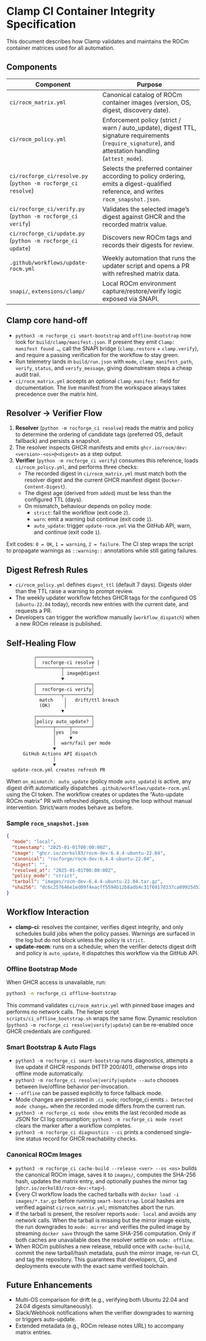 # Clamp CI Container Integrity Specification

This document describes how Clamp validates and maintains the ROCm container matrices used for all automation.

## Components

| Component | Purpose |
|-----------|---------|
| `ci/rocm_matrix.yml` | Canonical catalog of ROCm container images (version, OS, digest, discovery date). |
| `ci/rocm_policy.yml` | Enforcement policy (strict / warn / auto_update), digest TTL, signature requirements (`require_signature`), and attestation handling (`attest_mode`). |
| `ci/rocforge_ci/resolve.py` (`python -m rocforge_ci resolve`) | Selects the preferred container according to policy ordering, emits a digest-qualified reference, and writes `rocm_snapshot.json`. |
| `ci/rocforge_ci/verify.py` (`python -m rocforge_ci verify`) | Validates the selected image’s digest against GHCR and the recorded matrix value. |
| `ci/rocforge_ci/update.py` (`python -m rocforge_ci update`) | Discovers new ROCm tags and records their digests for review. |
| `.github/workflows/update-rocm.yml` | Weekly automation that runs the updater script and opens a PR with refreshed matrix data. |
| `snapi/`, `extensions/clamp/` | Local ROCm environment capture/restore/verify logic exposed via SNAPI. |

## Clamp core hand-off

- `python3 -m rocforge_ci smart-bootstrap` and `offline-bootstrap` now look for
  `build/clamp/manifest.json`. If present they emit `Clamp: manifest found …`, call the
  SNAPI bridge (`clamp.restore` + `clamp.verify`), and require a passing verification for
  the workflow to stay green.
- Run telemetry lands in `build/run.json` with `mode`, `clamp_manifest_path`,
  `verify_status`, and `verify_message`, giving downstream steps a cheap audit trail.
- `ci/rocm_matrix.yml` accepts an optional `clamp_manifest:` field for documentation. The
  live manifest from the workspace always takes precedence over the matrix hint.

## Resolver → Verifier Flow

1. **Resolver** (`python -m rocforge_ci resolve`) reads the matrix and policy to determine the ordering of candidate tags (preferred OS, default fallback) and persists a snapshot.
2. The resolver inspects GHCR manifests and emits `ghcr.io/rocm/dev:<version>-<os>@<digest>` as a step output.
3. **Verifier** (`python -m rocforge_ci verify`) consumes this reference, loads `ci/rocm_policy.yml`, and performs three checks:
   - The recorded digest in `ci/rocm_matrix.yml` must match both the resolver digest and the current GHCR manifest digest (`Docker-Content-Digest`).
   - The digest age (derived from `added`) must be less than the configured TTL (days).
   - On mismatch, behaviour depends on policy mode:
     - `strict`: fail the workflow (exit code `2`).
     - `warn`: emit a warning but continue (exit code `1`).
     - `auto_update`: trigger `update-rocm.yml` via the GitHub API, warn, and continue (exit code `1`).

Exit codes: `0 = OK`, `1 = warning`, `2 = failure`. The CI step wraps the script to propagate warnings as `::warning::` annotations while still gating failures.

## Digest Refresh Rules

- `ci/rocm_policy.yml` defines `digest_ttl` (default 7 days). Digests older than the TTL raise a warning to prompt review.
- The weekly updater workflow fetches GHCR tags for the configured OS (`ubuntu-22.04` today), records new entries with the current date, and requests a PR.
- Developers can trigger the workflow manually (`workflow_dispatch`) when a new ROCm release is published.

## Self-Healing Flow

```
          ┌────────────────────┐
          │  rocforge-ci resolve │
          └─────────┬──────────┘
                    │ image@digest
                    ▼
          ┌────────────────────┐
          │  rocforge-ci verify│
          └─────────┬──────────┘
            match    │   drift/ttl breach
            (OK)     │
                    ▼
          ┌────────────────────┐
          │policy auto_update? │
          └──────┬─────┬───────┘
                 │yes  │no
                 │     ▼
                 │  warn/fail per mode
                 ▼
      GitHub Actions API dispatch
                 │
                 ▼
  update-rocm.yml creates refresh PR
```

When `on_mismatch: auto_update` (policy mode `auto_update`) is active, any digest drift automatically dispatches `.github/workflows/update-rocm.yml` using the CI token. The workflow creates or updates the “Auto-update ROCm matrix” PR with refreshed digests, closing the loop without manual intervention. Strict/warn modes behave as before.

### Sample `rocm_snapshot.json`

```json
{
  "mode": "local",
  "timestamp": "2025-01-01T00:00:00Z",
  "image": "ghcr.io/zerkol83/rocm-dev:6.4.4-ubuntu-22.04",
  "canonical": "rocforge/rocm-dev:6.4.4-ubuntu-22.04",
  "digest": "",
  "resolved_at": "2025-01-01T00:00:00Z",
  "policy_mode": "strict",
  "tarball": "images/rocm-dev-6.4.4-ubuntu-22.04.tar.gz",
  "sha256": "dc6c257646e1ed09f4eacff5594b12b8adb4c31f6917d337ca09925d536e629a"
}
```

## Workflow Interaction

- **clamp-ci**: resolves the container, verifies digest integrity, and only schedules build jobs when the policy passes. Warnings are surfaced in the log but do not block unless the policy is `strict`.
- **update-rocm**: runs on a schedule; when the verifier detects digest drift and policy is `auto_update`, it dispatches this workflow via the GitHub API.

### Offline Bootstrap Mode

When GHCR access is unavailable, run:

```bash
python3 -m rocforge_ci offline-bootstrap
```

This command validates `ci/rocm_matrix.yml` with pinned base images and performs no
network calls. The helper script `scripts/ci_offline_bootstrap.sh` wraps the same flow.
Dynamic resolution (`python3 -m rocforge_ci resolve|verify|update`) can be re-enabled
once GHCR credentials are configured.

### Smart Bootstrap & Auto Flags

- `python3 -m rocforge_ci smart-bootstrap` runs diagnostics, attempts a live update if
  GHCR responds (HTTP 200/401), otherwise drops into offline mode automatically.
- `python3 -m rocforge_ci resolve|verify|update --auto` chooses between live/offline
  behavior per-invocation.
- `--offline` can be passed explicitly to force fallback mode.
- Mode changes are persisted in `.ci_mode`; rocforge_ci emits `⚠️ Detected mode change…`
  when the recorded mode differs from the current run.
- `python3 -m rocforge_ci mode show` emits the last recorded mode as JSON for CI log
  consumption; `python3 -m rocforge_ci mode reset` clears the marker after a workflow
  completes.
- `python3 -m rocforge_ci diagnostics --ci` prints a condensed single-line status record
  for GHCR reachability checks.

### Canonical ROCm Images

- `python3 -m rocforge_ci cache-build --release <ver> --os <os>` builds the canonical
  ROCm image, saves it to `images/`, computes the SHA-256 hash, updates the matrix entry,
  and optionally pushes the mirror tag (`ghcr.io/zerkol83/rocm-dev:<tag>`).
- Every CI workflow loads the cached tarballs with `docker load -i images/*.tar.gz`
  before running `smart-bootstrap`. Local hashes are verified against
  `ci/rocm_matrix.yml`; mismatches abort the run.
- If the tarball is present, the resolver reports `mode: local` and avoids any network
  calls. When the tarball is missing but the mirror image exists, the run downgrades to
  `mode: mirror` and verifies the pulled image by streaming `docker save` through the same
  SHA-256 computation. Only if both caches are unavailable does the resolver settle on
  `mode: offline`.
- When ROCm publishes a new release, rebuild once with `cache-build`, commit the new
  tarball/hash metadata, push the mirror image, re-run CI, and tag the repository. This
  guarantees that developers, CI, and deployments execute with the exact same verified
  toolchain.

## Future Enhancements

- Multi-OS comparison for drift (e.g., verifying both Ubuntu 22.04 and 24.04 digests simultaneously).
- Slack/Webhook notifications when the verifier downgrades to warning or triggers auto-update.
- Extended metadata (e.g., ROCm release notes URL) to accompany matrix entries.
